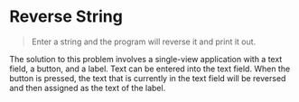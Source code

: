 # Reverse String

> Enter a string and the program will reverse it and print it out.

The solution to this problem involves a single-view application with a text
field, a button, and a label. Text can be entered into the text field. When
the button is pressed, the text that is currently in the text field will be
reversed and then assigned as the text of the label.
